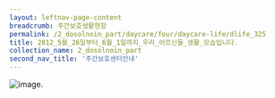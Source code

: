 ```yaml
--- 
layout: leftnav-page-content 
breadcrumb: 주간보호생활현장 
permalink: /2_dosolnoin_part/daycare/four/daycare-life/dlife_325
title: 2012_5월_26일부터_6월_1일까지_우리_어르신들_생활_모습입니다.
collection_name: 2_dosolnoin_part
second_nav_title: '주간보호센터안내' 
---
```

![image]({{site.baseurl}}/resource_room/daycare-life/files/8-2012_Bk4_91.jpg ).